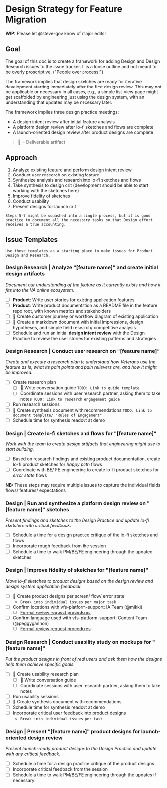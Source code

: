 # Design Strategy for Feature Migration

**WIP:** Please let @steve-gov know of major edits!

## Goal

The goal of this doc is to create a framework for adding Design and Design Research issues to the issue tracker. It is a loose outline and not meant to be overly proscriptive. ("People over process!")

The framework implies that design sketches are ready for iterative development starting immediately after the first design review. This may not be applicable or necessary in all cases, e.g., a simple list-view page might get scaffolded by engineering just using the design system, with an understanding that updates may be necessary later.

The framework implies three design practice meetings:
- A design intent review after initial feature analysis
- A platform design review after lo-fi sketches and flows are complete
- A launch-oriented design review after product designs are complete

> :file_folder: = Deliverable artifact

## Approach

1. Analyze existing feature and perform design intent review
2. Conduct user research on existing feature
3. Synthesize analysis and research into lo-fi sketches and flows
4. Take synthesis to design crit (development should be able to start working with the sketches here)
5. Improve fidelity of sketches
6. Conduct usability
7. Present designs for launch crit

`Steps 5-7 might be squashed into a single process, but it is good practice to document all the necessary tasks so that Design effort receives a true accounting.`

## Issue Templates

`Use these templates as a starting place to make issues for Product Design and Research.`

### Design Research | Analyze "[feature name]" and create initial design artifacts

_Document our understanding of the feature as it currently exists and how it fits into the VA online ecosystem._

- [ ] **Product**: Write user stories for existing application features
- [ ] **Product**: Write product documentation as a README file in the feature repo root, with known metrics and stakeholders
- [ ] :file_folder: Create customer journey or workflow diagram of existing application
- [ ] :file_folder: Create a markdown document with initial impressions, design hypotheses, and simple field research/ competitive analysis 
- [ ] Schedule and run an initial **design intent review** with the Design Practice to review the user stories for existing patterns and strategies

### Design Research | Conduct user research on "[feature name]"

_Create and execute a research plan to understand how Veterans use the feature as is, what its pain points and pain relievers are, and how it might be improved._

- [ ] Create research plan
  - [ ] :file_folder: Write conversation guide `TODO: Link to guide template`
  - [ ] Coordinate sessions with user research partner, asking them to take notes `TODO: Link to research engagement guide`
- [ ] Run research sessions
- [ ] :file_folder: Create synthesis document with recommendations `TODO: Link to document template/ "Rules of Engagement"`
- [ ] Schedule time for synthesis readout at demo

### Design | Create lo-fi sketches and flows for "[feature name]"

_Work with the team to create design artifacts that engineering might use to start building._

- [ ] Based on research findings and existing product documentation, create lo-fi product sketches for _happy path_ flows
- [ ] Coordinate with BE/ FE engineering to create lo-fi product sketches for _error state_ flows

**NB:** These steps may require multiple issues to capture the individual fields flows/ features/ expectations

### Design | Run and synthesize a platform design review on "[feature name]" sketches

_Present findings and sketches to the Design Practice and update lo-fi sketches with critical feedback._

- [ ] Schedule a time for a design practice critique of the lo-fi sketches and flows
- [ ] Incorporate rough feedback from the session
- [ ] Schedule a time to walk PM/BE/FE engineering through the updated sketches

### Design | Improve fidelity of sketches for "[feature name]"

_Move lo-fi sketches to product designs based on the design review and design system application feedback._

- [ ] :file_folder: Create product designs per screen/ flow/ error state
  - `Break into individual issues per major task`
- [ ] Confirm locations with vfs-platform-support: IA Team (@mikki)
  - [ ] [Formal review request procedures](https://github.com/department-of-veterans-affairs/va.gov-vfs-teams/blob/master/Request-Reviews/request-ia-review.md#request-an-ia-review)
- [ ] Confirm language used with vfs-platform-support: Content Team (@peggygannon)
  - [ ] [Formal review request procedures](https://github.com/department-of-veterans-affairs/va.gov-team/blob/master/platform/content/content-review-process.md#how-to-request-content-review)

### Design Research | Conduct usability study on mockups for "[feature name]"

_Put the product designs in front of real users and ask them how the designs help them achieve specific goals._

- [ ] :file_folder: Create usability research plan
  - [ ] :file_folder: Write conversation guide
  - [ ] Coordinate sessions with user research partner, asking them to take notes
- [ ] Run usability sessions
- [ ] :file_folder: Create synthesis document with recommendations
- [ ] Schedule time for synthesis readout at demo
- [ ] Incorporate critical user feedback into product designs
  - `Break into individual issues per task`

### Design | Present "[feature name]" product designs for launch- oriented design review

_Present launch-ready product designs to the Design Practice and update with any critical feedback._

- [ ] Schedule a time for a design practice critique of the product designs
- [ ] Incorporate critical feedback from the session
- [ ] Schedule a time to walk PM/BE/FE engineering through the updates if necessary
